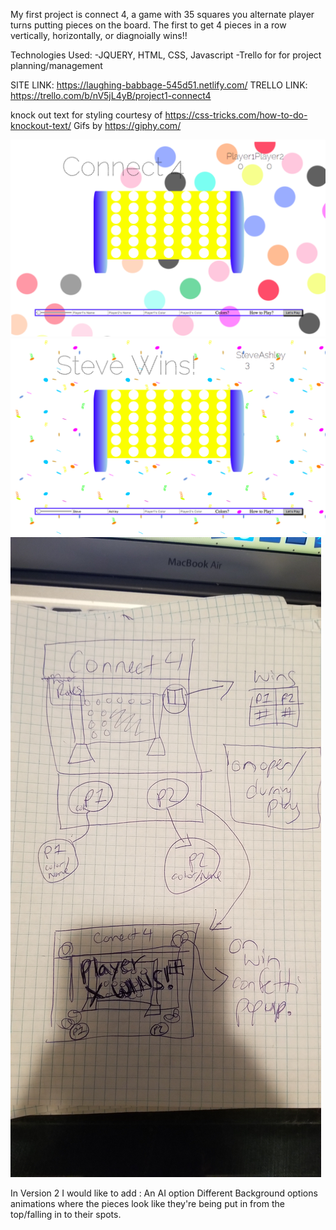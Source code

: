 
My first project is connect 4, a game with 35 squares you alternate player turns putting pieces on the board. The first to get 4 pieces in a row vertically, horizontally, or diagnoially wins!!


Technologies Used: 
-JQUERY, HTML, CSS, Javascript
-Trello for for project planning/management

SITE LINK: https://laughing-babbage-545d51.netlify.com/
TRELLO LINK: https://trello.com/b/nV5jL4yB/project1-connect4



knock out text for styling courtesy of https://css-tricks.com/how-to-do-knockout-text/ 
Gifs by https://giphy.com/

![opening](Wireframe/Open.png)
![winning](Wireframe/Wins.png)
![wireframe](Wireframe/layoutWireframe.jpg)

In Version 2 I would like to add :
An AI option
Different Background options
animations where the pieces look like they're being put in from the top/falling in to their spots.
